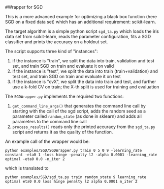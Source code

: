 #Wrapper for SGD

This is a more advanced example for optimizing a black box function (here SGD on a fixed data set) which has an additional requirement: scikit-learn.

The target algorithm is a simple python script `sgd_ta.py` which loads the iris data set from scikit-learn, reads the parameter configuration, fits a SGD classifier and prints the accuracy on a holdout set.

The script supports three kind of "instances":

  1. if the instance is "train", we split the data into train, validation and test set, and train SGD on train and evaluate it on valid
  2. if the instance is "test", we split the data into train (train+validation) and test set, and train SGD on train and evaluate it on test
  3. if the instance is "cvX", we split the data into train and test, and further use a k-fold CV on train; the X-th split is used for training and evaluation   

The `SGDWrapper.py` implements the required two functions:

  1. `get_command_line_args()` that generates the command line call by starting with the call of the sgd script, adds the random seed as a parameter called `random_state` (as done in sklearn) and adds all parameters to the command line call
  1. `process_results()` reads only the printed accuracy from the `sgd_ta.py` script and returns it as the quality of the function.
  
An example call of the wrapper would be:

`python examples/SGD/SGDWrapper.py train 0 5 0 9 -learning_rate constant -eta0 1 -loss hinge -penalty l2 -alpha 0.0001 -learning_rate optimal -eta0 0.0 -n_iter 2`

which is translated to 

`python examples/SGD/sgd_ta.py train random_state 9 learning_rate optimal eta0 0.0 loss hinge penalty l2 alpha 0.0001 n_iter 2`


  